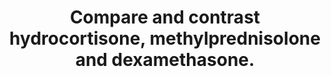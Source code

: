 ---
title: "Compare and contrast hydrocortisone, methylprednisolone and dexamethasone."
entityType: SAQ
exam: PEX
college: CICM
year: 2010
sitting: B
question: 11
passRate: 40
lo:
- "[[N2]]"
- "[[N2c]]"
EC_expectedDomains:
- "For a good answer candidates were expected to mention the differences in their pharmacokinetics, relative glucocorticoid and mineralcorticoid effects and adverse effects."
- "These drugs share some common features (eg all have a steroid nucleus, hepatic metabolism and renal excretion and adverse effects), features that were poorly covered by the candidates, but also expected to be mentioned for a good answer."
EC_errorsCommon:
- "These are commonly encountered drugs in intensive care practice, yet overall this question was poorly answered."
resources:
- "Stoelting, Pharmacology and Physiology in Anaesthetic Practice, pge 416"
- "Peck Hill and Williams Pharmacology for Anaesthesia and Intensive Care, pg 355-8"
---